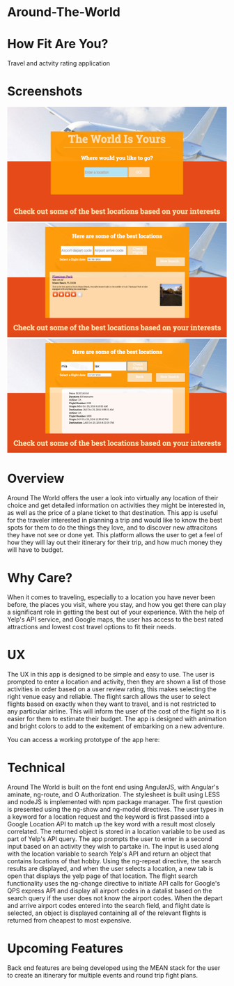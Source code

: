 # Around-The-World


<h1>How Fit Are You?</h1>

Travel and actvity rating application

<h1>Screenshots</h1>

![Screenshot](https://github.com/ryj1023/Around-The-World/blob/master/Sreenshot.png)
![Screenshot](https://github.com/ryj1023/Around-The-World/blob/master/Screenshot2.png)
![Screenshot](https://github.com/ryj1023/Around-The-World/blob/master/Screenshot3.png)




<h1>Overview</h1>

Around The World offers the user a look into virtually any location of their choice and get detailed information on activities they might be interested in, as well as the price of a plane ticket to that destination. This app is useful for the traveler interested in planning a trip and would like to know the best spots for them to do the things they love, and to discover new attracitons they have not see or done yet. This platform allows the user to get a feel of how they will lay out their itinerary for their trip, and how much money they will have to budget. 

<h1>Why Care?</h1>

When it comes to traveling, especially to a location you have never been before, the places you visit, where you stay, and how you get there can play a significant role in getting the best out of your experience. With the help of Yelp's API service, and Google maps, the user has access to the best rated attractions and lowest cost travel options to fit their needs.

<h1>UX</h1>

The UX in this app is designed to be simple and easy to use. The user is prompted to enter a location and activity, then they are shown a list of those activities in order based on a user review rating, this makes selecting the right venue easy and reliable. The flight sarch allows the user to select flights based on exactly when they want to travel, and is not restricted to any particular airline. This will inform the user of the cost of the flight so it is easier for them to estimate their budget. The app is designed with animation and bright colors to add to the exitement of embarking on a new adventure.

You can access a working prototype of the app here:

<h1>Technical</h1>

Around The World is built on the font end using AngularJS, with Angular's aminate, ng-route, and O Authorization. The stylesheet is built using LESS and nodeJS is implemented with npm package manager. The first question is presented using the ng-show and ng-model directives. The user types in a keyword for a location request and the keyword is first passed into a Google Location API to match up the key word with a result most closely correlated. The returned object is stored in a location variable to be used as part of Yelp's API query. The app prompts the user to enter in a second input based on an activity they wish to partake in. The input is used along with the location variable to search Yelp's API and return an object that contains locations of that hobby. Using the ng-repeat directive, the search results are displayed, and when the user selects a location, a new tab is open that displays the yelp page of that location. The flight search functionality uses the ng-change directive to initiate API calls for Google's QPS express API and display all airport codes in a datalist based on the search query if the user does not know the airport codes. When the depart and arrive airport codes entered into the search field, and flight date is selected, an object is displayed containing all of the relevant flights is returned from cheapest to most expensive.   

<h1>Upcoming Features</h1>

Back end features are being developed using the MEAN stack for the user to create an itinerary for multiple events and round trip fight plans. 

